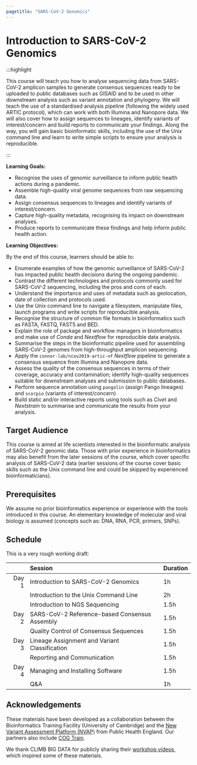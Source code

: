 ```yaml
---
pagetitle: "SARS-CoV-2 Genomics"
---
```


# Introduction to SARS-CoV-2 Genomics

:::highlight

This course will teach you how to analyse sequencing data from SARS-CoV-2 amplicon samples to generate consensus sequences ready to be uploaded to public databases such as GISAID and to be used in other downstream analysis such as variant annotation and phylogeny. We will teach the use of a standardised analysis pipeline (following the widely used ARTIC protocol), which can work with both Illumina and Nanopore data. We will also cover how to assign sequences to lineages, identify variants of interest/concern and build reports to communicate your findings. Along the way, you will gain basic bioinformatic skills, including the use of the Unix command line and learn to write simple scripts to ensure your analysis is reproducible. 

:::

**Learning Goals:**

- Recognise the uses of genomic surveillance to inform public health actions during a pandemic. 
- Assemble high-quality viral genome sequences from raw sequencing data.
- Assign consensus sequences to lineages and identify variants of interest/concern.
- Capture high-quality metadata, recognising its impact on downstream analyses.
- Produce reports to communicate these findings and help inform public health action. 

**Learning Objectives:**

By the end of this course, learners should be able to:

- Enumerate examples of how the genomic surveillance of SARS-CoV-2 has impacted public health decisions during the ongoing pandemic. 
- Contrast the different technologies and protocols commonly used for SARS-CoV-2 sequencing, including the pros and cons of each. 
- Understand the importance and uses of metadata such as geolocation, date of collection and protocols used. 
- Use the Unix command line to navigate a filesystem, manipulate files, launch programs and write scripts for reproducible analysis.
- Recognise the structure of common file formats in bioinformatics such as FASTA, FASTQ, FAST5 and BED.
- Explain the role of package and workflow managers in bioinformatics and make use of _Conda_ and _Nextflow_ for reproducible data analysis.
- Summarise the steps in the bioinformatic pipeline used for assembling SARS-CoV-2 genomes from high-throughput amplicon sequencing.
- Apply the `connor-lab/ncov2019-artic-nf` _Nextflow_ pipeline to generate a consensus sequence from Illumina and Nanopore data.
- Assess the quality of the consensus sequences in terms of their coverage, accuracy and contamination; identify high-quality sequences suitable for downstream analyses and submission to public databases.
- Perform sequence annotation using `pangolin` (assign Pango lineages) and `scorpio` (variants of interest/concern)
- Build static and/or interactive reports using tools such as _Civet_ and _Nextstrain_ to summarise and communicate the results from your analysis. 


## Target Audience

This course is aimed at life scientists interested in the bioinformatic analysis of SARS-CoV-2 genomic data. Those with prior experience in bioinformatics may also benefit from the later sessions of the course, which cover specific analysis of SARS-CoV-2 data (earlier sessions of the course cover basic skills such as the Unix command line and could be skipped by experienced bioinformaticians).


## Prerequisites

We assume no prior bioinformatics experience or experience with the tools introduced in this course. 
An elementary knowledge of molecular and viral biology is assumed (concepts such as: DNA, RNA, PCR, primers, SNPs).


## Schedule 

This is a very rough working draft:

| | Session | Duration |
|--:|:--|:--|
| Day 1 | Introduction to SARS-CoV-2 Genomics | 1h |
|| Introduction to the Unix Command Line | 2h |
|| Introduction to NGS Sequencing | 1.5h |
| Day 2 | SARS-CoV-2 Reference-based Consensus Assembly | 1.5h |
|| Quality Control of Consensus Sequences | 1.5h |
| Day 3 | Lineage Assignment and Variant Classification | 1.5h |
|| Reporting and Communication | 1.5h | 
| Day 4 | Managing and Installing Software | 1.5h |
|| Q&A | 1h |


## Acknowledgements

These materials have been developed as a collaboration between the Bioinformatics Training Facility (University of Cambridge) and the [New Variant Assessment Platform (NVAP)](https://www.gov.uk/guidance/new-variant-assessment-platform) from Public Health England.
Our partners also include [COG Train](https://www.cogconsortium.uk/cog-train/about-cog-train/).

We thank CLIMB BIG DATA for publicly sharing their [workshop videos](https://www.youtube.com/channel/UCdiGIIyryQL3x-Og5uiY1rw), which inspired some of these materials.
